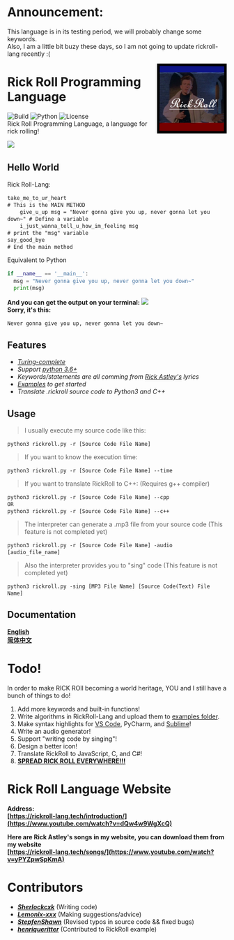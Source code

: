# Announcement:
This language is in its testing period, we will probably change some keywords.
<br>
Also, I am a little bit buzy these days, so I am not going to update rickroll-lang recently :(

<img src="img/ico1.jpg" align="right" width="160" height="160"/>

# Rick Roll Programming Language

![Build](https://img.shields.io/badge/Build-passing-orange?style=for-the-badge&logo=appveyor)
![Python](https://img.shields.io/badge/Python-3.6%2B-brightgreen?style=for-the-badge&logo=appveyor)
![License](https://img.shields.io/badge/License-MIT-red?style=for-the-badge&logo=appveyor)
<br>
Rick Roll Programming Language, a language for rick rolling!
<br>

![](https://repository-images.githubusercontent.com/367934588/4a27ae00-b73b-11eb-801b-36dd1756dc93)

## Hello World
Rick Roll-Lang:
```
take_me_to_ur_heart                                                      # This is the MAIN METHOD
    give_u_up msg = "Never gonna give you up, never gonna let you down~" # Define a variable
    i_just_wanna_tell_u_how_im_feeling msg                               # print the "msg" variable
say_good_bye                                                             # End the main method
```
Equivalent to Python
```python
if __name__ == '__main__':
  msg = "Never gonna give you up, never gonna let you down~"
  print(msg)

```

**And you can get the output on your terminal:**
![](https://preview.redd.it/w2n81iqx37p51.gif?format=png8&s=a5619fa00938c2aa817496ddd9eceda8a727324c)
<br>
**Sorry, it's this:**
```
Never gonna give you up, never gonna let you down~
```

## Features
- *[Turing-complete](https://en.wikipedia.org/wiki/Turing_completeness)*
- *Support [python 3.6+](https://www.python.org/downloads/release/python-3510/)*
- *Keywords/statements are all comming from [Rick Astley's](https://en.wikipedia.org/wiki/Rick_Astley) lyrics*
- *[Examples](https://github.com/Rick-Lang/rickroll-lang/tree/main/examples) to get started*
- *Translate .rickroll source code to Python3 and C++*

## Usage
> I usually execute my source code like this:
```
python3 rickroll.py -r [Source Code File Name]
```
> If you want to know the execution time:
```
python3 rickroll.py -r [Source Code File Name] --time
```
> If you want to translate RickRoll to C++: (Requires g++ compiler)
```
python3 rickroll.py -r [Source Code File Name] --cpp
OR
python3 rickroll.py -r [Source Code File Name] --c++
```
> The interpreter can generate a .mp3 file from your source code (This feature is not completed yet)
```
python3 rickroll.py -r [Source Code File Name] -audio [audio_file_name]
```
> Also the interpreter provides you to "sing" code (This feature is not completed yet)
```
python3 rickroll.py -sing [MP3 File Name] [Source Code(Text) File Name]
```

## Documentation
**[English](https://github.com/Rick-Lang/rickroll-lang/blob/main/doc.md)**
<br>
**[简体中文](https://github.com/Rick-Lang/rickroll-lang/blob/main/doc-Ch.md)**

# Todo!
In order to make RICK ROll becoming a world heritage, YOU and I still have a bunch of things to do!
1. Add more keywords and built-in functions!
2. Write algorithms in RickRoll-Lang and upload them to [examples folder](examples).
3. Make syntax highlights for [VS Code](https://code.visualstudio.com/api/language-extensions/syntax-highlight-guide), PyCharm, and [Sublime](https://www.sublimetext.com/docs/syntax.html)!
4. Write an audio generator!
5. Support "writing code by singing"!
6. Design a better icon!
7. Translate RickRoll to JavaScript, C, and C#!
8. [**SPREAD RICK ROLL EVERYWHERE!!!**](https://www.youtube.com/watch?v=dQw4w9WgXcQ)

# Rick Roll Language Website
**Address:**
<br>
**[https://rickroll-lang.tech/introduction/](https://www.youtube.com/watch?v=dQw4w9WgXcQ)**

**Here are Rick Astley's songs in my website, you can download them from my website**
<br>
**[https://rickroll-lang.tech/songs/](https://www.youtube.com/watch?v=yPYZpwSpKmA)**

# Contributors
- _**[Sherlockcxk](https://github.com/Sherlockcxk)**_   (Writing code)
- _**[Lemonix-xxx](https://github.com/Lemonix-xxx)**_   (Making suggestions/advice)
- _**[StepfenShawn](https://github.com/StepfenShawn)**_  (Revised typos in source code && fixed bugs)
- _**[henriqueritter](https://github.com/henriqueritter)**_   (Contributed to RickRoll example)
